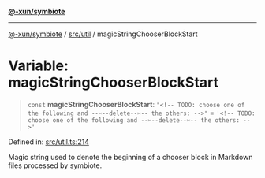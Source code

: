 [**@-xun/symbiote**](../../../README.md)

***

[@-xun/symbiote](../../../README.md) / [src/util](../README.md) / magicStringChooserBlockStart

# Variable: magicStringChooserBlockStart

> `const` **magicStringChooserBlockStart**: `"<!-- TODO: choose one of the following and --✄--delete--✄-- the others: -->"` = `'<!-- TODO: choose one of the following and --✄--delete--✄-- the others: -->'`

Defined in: [src/util.ts:214](https://github.com/Xunnamius/symbiote/blob/d3ba681e901541a46f90d6c5430608fbfc28926c/src/util.ts#L214)

Magic string used to denote the beginning of a chooser block in Markdown
files processed by symbiote.
